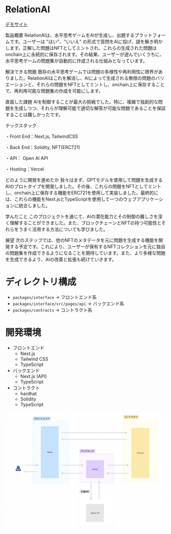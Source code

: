 # RelationAl

[デモサイト](https://relational.vercel.app/)

製品概要
RelationAlは、水平思考ゲームをAIが生成し、出題するプラットフォームです。ユーザーは "はい"、"いいえ" の形式で質問をAIに投げ、謎を解き明かします。正解した問題はNFTとしてミントされ、これらの生成された問題はonchain上に永続的に保存されます。その結果、ユーザーが遊んでいくうちに、水平思考ゲームの問題集が自動的に作成される仕組みとなっています。



解決できる問題
既存の水平思考ゲームでは問題の多様性や再利用性に限界がありました。RelationAlはこれを解消し、AIによって生成される無限の問題のバリエーションと、それらの問題をNFTとしてミントし、onchain上に保存することで、再利用可能な問題集の作成を可能にします。


直面した課題
AIを制御することが最大の挑戦でした。特に、複雑で独創的な問題を生成しつつ、それらが理解可能で適切な解答が可能な問題であることを保証することは難しかったです。



テックスタック


・Front End：Next.js, TailwindCSS

・Back End：Solidity, NFT(ERC721)

・API： Open AI API

・Hosting：Vercel


どのように開発を進めたか
我々はまず、GPTモデルを使用して問題を生成するAIのプロトタイプを開発しました。その後、これらの問題をNFTとしてミントし、onchain上に保存する機能をERC721を使用して実装しました。最終的には、これらの機能をNext.jsとTypeScriptを使用して一つのウェブアプリケーションに統合しました。



学んだこと
このプロジェクトを通じて、AIの潜在能力とその制御の難しさを深く理解することができました。また、ブロックチェーンとNFTの持つ可能性とそれらをうまく活用する方法についても学びました。





展望
次のステップでは、他のNFTのメタデータを元に問題を生成する機能を開発する予定です。これにより、ユーザーが保有するNFTコレクションを元に独自の問題集を作成できるようになることを期待しています。また、より多様な問題を生成できるよう、AIの改善と拡張も続けていきます。

# ディレクトリ構成

- `packages/interface` -> フロントエンド系
- `packages/interface/src/pages/api` -> バックエンド系
- `packages/contracts` -> コントラクト系

# 開発環境

- フロントエンド
  - Next.js
  - Tailwind CSS
  - TypeScript
- バックエンド
  - Next.js (API)
  - TypeScript
- コントラクト
  - hardhat
  - Solidity
  - TypeScript

![構成](images/構成.png)

